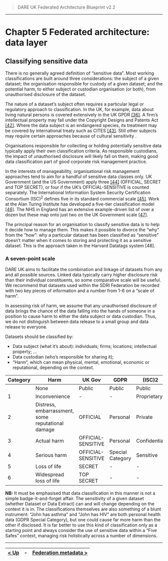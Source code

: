 > DARE UK Federated Architecture Blueprint  v2.2
----

# Chapter 5 Federated architecture: data layer
## Classifying sensitive data

There is no generally agreed definition of “sensitive data”. Most working classifications are built around three considerations: the subject of a given dataset; the organisation responsible for custody of a given dataset; and the potential harm, to either subject or custodian organisation (or both), from unauthorised disclosure of the dataset. 

The nature of a dataset’s subject often requires a particular legal or regulatory approach to classification. In the UK, for example, data about living natural persons is covered extensively in the UK GPDR [[36]](../References.md#ref-36). A firm’s intellectual property may fall under the Copyright Designs and Patents Act [[42]](../References.md#ref-42). Where the data subject is an endangered species, its treatment may be covered by international treaty such as CITES [[43]](../References.md#ref-43). Still other subjects may require certain approaches because of cultural sensitivity .

Organisations responsible for collecting or holding potentially sensitive data typically apply their own classification criteria. As responsible custodians, the impact of unauthorised disclosure will likely fall on them, making good data classification part of good corporate risk management practice.

In the interests of manageability, organisational risk management approaches tend to aim for a handful of sensitive data classes only. UK Government (and the US Government) apply three [[44]](../References.md#ref-44) (OFFICIAL, SECRET and TOP SECRET), or four if the UK’s OFFICIAL-SENSITIVE is counted separately. The International Information System Security Certification Consortium (ISC)<sup>2</sup> defines five in its standard commercial scale [[45]](../References.md#ref-45). Work at the Alan Turing Institute has developed a five-tier classification model [[46]](../References.md#ref-46). The NHS in England has an extensive example-driven list of over a dozen but these map onto just two on the UK Government scale [[47]](../References.md#ref-47).

The principal reason for an organisation to classify sensitive data is to help it decide how to manage them. This makes it possible to divorce the “why” from the “how”: why a particular dataset has been classified as “sensitive” doesn’t matter when it comes to storing and protecting it as a sensitive dataset. This is the approach taken in the Harvard Datatags system [48].

### A seven-point scale

DARE UK aims to facilitate the combination and linkage of datasets from any and all possible sources. Linked data typically carry higher disclosure risk than their individual constituents, so some comparative scale will be useful. We recommend that datasets used within the SDRI Federation be recorded with two key pieces of information and a number from 1-6 on a “scale of harm”.

In assessing risk of harm, we assume that any unauthorised disclosure of data brings the chance of the data falling into the hands of someone in a position to cause harm to either the data subject or data custodian. Thus, we do not distinguish between data release to a small group and data release to everyone.

Datasets should be classified by:
 * Data subject (what it’s about): individuals; firms; locations; intellectual property; …
 * Data custodian (who’s responsible for sharing it);
 * “Harm”, which can mean physical, mental, emotional, economic or reputational, depending on the context.

| Category	| Harm | UK Gov	| GDPR | (ISC)2 | Turing | 
| ------------- | ---- | ------ | ---- | ------ | ------ | 
| 	| None	| Public	| Public	| Public	| Tier 0| 
| 1	| Inconvenience	| -	| -	| Proprietary	| Tier 1| 
| 2	| Distress, embarrassment, some reputational damage	| OFFICIAL	| Personal 	| Private	| Tier 2| 
| 3	| Actual harm 	| OFFICIAL-SENSITIVE	| Personal 	| Confidential	| -| 
| 4	| Serious harm	| OFFICIAL-SENSITIVE	| Special Category	| Sensitive	| Tier 3| 
| 5	| Loss of life	| SECRET	| -	| -	| Tier 4| 
| 6	| Widespread loss of life	| TOP SECRET	| -	| -	| -| 

**NB:** It must be emphasised that data classification in this manner is not a simple badge-it-and-forget affair. The sensitivity of a given dataset (whether Dataset or Data Extract) can and will change depending on the context it is in. The classifications themselves are also something of a blunt instrument: “John has asthma” and “John has HIV” are both personal health data (GDPR Special Category), but one could cause far more harm than the other if disclosed. It is far better to use this kind of classification only as a starting point and always consider the use of sensitive data within a “Five Safes” context, managing risk holistically across a number of dimensions.

----

| [< Up](../) | - | [Federation metadata >](5_2_Federation_Metadata.md) |
| ---- | ---- | ---- |



